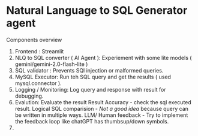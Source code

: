 # Natural Language to SQL Generator agent

Components overview
1. Frontend : Streamlit
2. NLQ to SQL converter ( AI Agent ): 
    Experiement with some lite models ( gemini/gemini-2.0-flash-lite )
3. SQL validator : Prevents SQl injection or malformed queries.
4. MySQL Executor: Run teh SQL query and get the results ( used mysql.connector ).
5. Logging / Monitoring: Log query and response with result for debugging.
6. Evalution: Evaluate the result 
    Result Accuracy - check the sql executed result.
    Logical SQL comparision - *Not a good idea* because query can be written in multiple ways.
    LLM/ Human feedback - Try to implement the feedback loop like chatGPT has thumbsup/down symbols.
7. 
